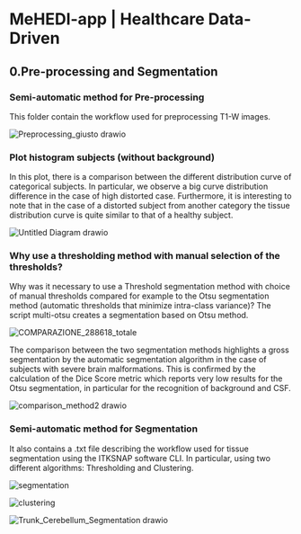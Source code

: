 # MeHEDI-app | Healthcare Data-Driven

## 0.Pre-processing and Segmentation

### Semi-automatic method for Pre-processing 

This folder contain the workflow used for preprocessing T1-W images. 

![Preprocessing_giusto drawio](https://user-images.githubusercontent.com/78934727/142078775-1a50e3ad-7be1-4b12-bf15-ff93dcb0eb70.png)

### Plot histogram subjects (without background)

In this plot, there is a comparison between the different distribution curve of categorical subjects.
In particular, we observe a big curve distribution difference in the case of high distorted case.
Furthermore, it is interesting to note that in the case of a distorted subject from another 
category the tissue distribution curve is quite similar to that of a healthy subject.

![Untitled Diagram drawio](https://user-images.githubusercontent.com/78934727/143457592-504aa93f-05f3-4dc1-af7f-a5ff125a93f3.png)

### Why use a thresholding method with manual selection of the thresholds?

Why was it necessary to use a Threshold segmentation method with choice of manual thresholds compared for example to the Otsu segmentation method (automatic thresholds that minimize intra-class variance)?
The script multi-otsu creates a segmentation based on Otsu method.

![COMPARAZIONE_288618_totale](https://user-images.githubusercontent.com/78934727/144195381-34d38aae-2ca7-4fa9-9a72-a874568b148a.png)

The comparison between the two segmentation methods highlights a gross segmentation by the automatic segmentation algorithm in the case of subjects with severe brain malformations. This is confirmed by the calculation of the Dice Score metric which reports very low results for the Otsu segmentation, in particular for the recognition of background and CSF.

![comparison_method2 drawio](https://user-images.githubusercontent.com/78934727/144581503-b270da5f-ed2b-4652-934f-ea7ab42e9273.png)

### Semi-automatic method for Segmentation 

It also contains a .txt file describing the workflow used for tissue segmentation using 
the ITKSNAP software CLI. In particular, using two different algorithms: Thresholding and Clustering.

![segmentation](https://user-images.githubusercontent.com/78934727/142191006-f16cdb4e-0eef-48f1-bf62-bd1b57f991d8.png)

![clustering](https://user-images.githubusercontent.com/78934727/142191087-ec51bbe9-c201-4bfa-8368-c3516a9d5caf.png)

![Trunk_Cerebellum_Segmentation drawio](https://user-images.githubusercontent.com/78934727/143455141-9688d757-23a8-4869-8b80-dd9e8859d3d7.png)


